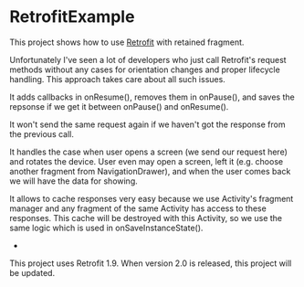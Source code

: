 # RetrofitExample

This project shows how to use [Retrofit](https://github.com/square/retrofit) with retained fragment.

Unfortunately I've seen a lot of developers who just call Retrofit's request methods without any cases for orientation changes and proper lifecycle handling.
This approach takes care about all such issues.

It adds callbacks in onResume(), removes them in onPause(), and saves the repsonse if we get it between onPause() and onResume().

It won't send the same request again if we haven't got the response from the previous call.

It handles the case when user opens a screen (we send our request here) and rotates the device. User even may open a screen, left it (e.g. choose another fragment from NavigationDrawer), and when the user comes back we will have the data for showing.

It allows to cache responses very easy because we use Activity's fragment manager and any fragment of the same Activity has access to these responses. This cache will be destroyed with this Activity, so we use the same logic which is used in onSaveInstanceState().

-
This project uses Retrofit 1.9. When version 2.0 is released, this project will be updated.
